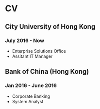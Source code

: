 # CV

## City University of Hong Kong
### July 2016 - Now
- Enterprise Solutions Office
- Assitant IT Manager

## Bank of China (Hong Kong)
### Jan 2016 - June 2016
- Corporate Banking
- System Analyst

